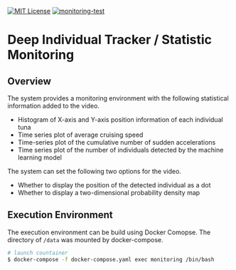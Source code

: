 [![MIT License](http://img.shields.io/badge/license-MIT-blue.svg?style=flat)](LICENSE)
[![monitoring-test](https://github.com/kenya-sk/deep-individual-tracker/actions/workflows/monitoring_test.yaml/badge.svg)](https://github.com/kenya-sk/deep-individual-tracker/actions/workflows/monitoring_test.yaml)

# Deep Individual Tracker / Statistic Monitoring
## Overview

The system provides a monitoring environment with the following statistical information added to the video.
- Histogram of X-axis and Y-axis position information of each individual tuna
- Time series plot of average cruising speed
- Time-series plot of the cumulative number of sudden accelerations
- Time series plot of the number of individuals detected by the machine learning model

The system can set the following two options for the video.
- Whether to display the position of the detected individual as a dot
- Whether to display a two-dimensional probability density map


## Execution Environment
The execution environment can be build using Docker Comopse. The directory of `/data` was mounted by docker-compose.

``` bash
# launch countainer
$ docker-compose -f docker-compose.yaml exec monitoring /bin/bash
```
